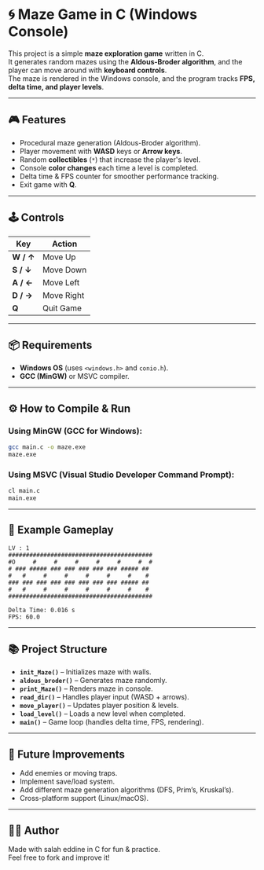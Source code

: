 # 🌀 Maze Game in C (Windows Console)

This project is a simple **maze exploration game** written in C.  
It generates random mazes using the **Aldous-Broder algorithm**, and the player can move around with **keyboard controls**.  
The maze is rendered in the Windows console, and the program tracks **FPS, delta time, and player levels**.

---

## 🎮 Features

- Procedural maze generation (Aldous-Broder algorithm).
- Player movement with **WASD** keys or **Arrow keys**.
- Random **collectibles** (`*`) that increase the player's level.
- Console **color changes** each time a level is completed.
- Delta time & FPS counter for smoother performance tracking.
- Exit game with **Q**.

---

## 🕹️ Controls

| Key       | Action     |
| --------- | ---------- |
| **W / ↑** | Move Up    |
| **S / ↓** | Move Down  |
| **A / ←** | Move Left  |
| **D / →** | Move Right |
| **Q**     | Quit Game  |

---

## 📦 Requirements

- **Windows OS** (uses `<windows.h>` and `conio.h`).
- **GCC (MinGW)** or MSVC compiler.

---

## ⚙️ How to Compile & Run

### Using MinGW (GCC for Windows):

```bash
gcc main.c -o maze.exe
maze.exe
```

### Using MSVC (Visual Studio Developer Command Prompt):

```bash
cl main.c
main.exe
```

---

## 📸 Example Gameplay

```
LV : 1
#########################################
#O     #     #     #     #     #     #  #
# ### ##### ### ### ### ### ### ##### ##
#   #     #     #     #     #     #    #
### ### ### ### ### ### ### ### ##### ##
#   #     #     #     #     #     #    #
#########################################

Delta Time: 0.016 s
FPS: 60.0
```

---

## 📚 Project Structure

- **`init_Maze()`** – Initializes maze with walls.
- **`aldous_broder()`** – Generates maze randomly.
- **`print_Maze()`** – Renders maze in console.
- **`read_dir()`** – Handles player input (WASD + arrows).
- **`move_player()`** – Updates player position & levels.
- **`load_level()`** – Loads a new level when completed.
- **`main()`** – Game loop (handles delta time, FPS, rendering).

---

## 🚀 Future Improvements

- Add enemies or moving traps.
- Implement save/load system.
- Add different maze generation algorithms (DFS, Prim’s, Kruskal’s).
- Cross-platform support (Linux/macOS).

---

## 👨‍💻 Author

Made with salah eddine in C for fun & practice.  
Feel free to fork and improve it!

